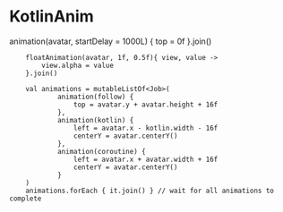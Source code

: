 # KotlinAnim

animation(avatar, startDelay = 1000L) { top = 0f }.join()

        floatAnimation(avatar, 1f, 0.5f){ view, value ->
            view.alpha = value
        }.join()

        val animations = mutableListOf<Job>(
                animation(follow) {
                    top = avatar.y + avatar.height + 16f
                },
                animation(kotlin) {
                    left = avatar.x - kotlin.width - 16f
                    centerY = avatar.centerY()
                },
                animation(coroutine) {
                    left = avatar.x + avatar.width + 16f
                    centerY = avatar.centerY()
                }
        )
        animations.forEach { it.join() } // wait for all animations to complete